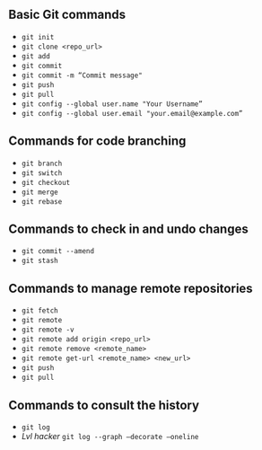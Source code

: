 ## Basic Git commands

-   `git init`
-   `git clone <repo_url>`
-   `git add`
-   `git commit`
-   `git commit -m “Commit message"`
-   `git push`
-   `git pull`
-   `git config --global user.name "Your Username”`
-   `git config --global user.email "your.email@example.com”`


## Commands for code branching

-   `git branch`
-   `git switch`
-   `git checkout`
-   `git merge`
-   `git rebase`

## Commands to check in and undo changes

-   `git commit --amend`
-   `git stash`

## Commands to manage remote repositories

-   `git fetch`
-   `git remote`
-   `git remote -v`
-   `git remote add origin <repo_url>`
-   `git remote remove <remote_name>`
-   `git remote get-url <remote_name> <new_url>`
-   `git push`
-   `git pull`

## Commands to consult the history
-   `git log`
-   *Lvl hacker* `git log --graph —decorate —oneline`